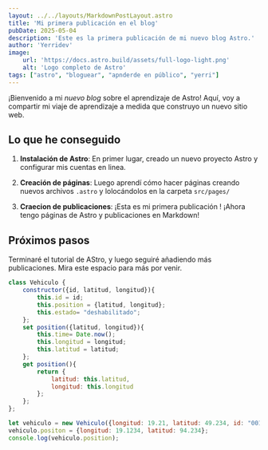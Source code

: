 ```yaml
---
layout: ../../layouts/MarkdownPostLayout.astro
title: 'Mi primera publicación en el blog'
pubDate: 2025-05-04
description: 'Este es la primera publicación de mi nuevo blog Astro.'
author: 'Yerridev'
image:
    url: 'https://docs.astro.build/assets/full-logo-light.png'
    alt: 'Logo completo de Astro'
tags: ["astro", "bloguear", "apnderde en público", "yerri"]
---
```



¡Bienvenido a mi _nuevo blog_ sobre el aprendizaje de Astro! Aquí, voy a compartir mi viaje de aprendizaje a medida que construyo un nuevo sitio web.

## Lo que he conseguido 

1. **Instalación de Astro**: En primer lugar, creado un nuevo proyecto Astro y configurar mis cuentas en linea.

2. **Creación de páginas**: Luego aprendí cómo hacer páginas creando nuevos archivos `.astro` y lolocándolos en la carpeta `src/pages/`

3. **Craecion de publicaciones**: ¡Esta es mi primera publicación ! ¡Ahora tengo páginas de Astro y publicaciones en Markdown!

## Próximos pasos

Terminaré el tutorial de AStro, y luego seguiré añadiendo más publicaciones. Mira este espacio para más por venir.

```js  {js icon title:"title"}
class Vehiculo {
	constructor({id, latitud, longitud}){
		this.id = id;
		this.position = {latitud, longitud};
		this.estado= "deshabilitado";
	};
	set position({latitud, longitud}){
		this.time= Date.now();
		this.longitud = longitud;
		this.latitud = latitud;
	};
	get position(){
		return {
			latitud: this.latitud,
			longitud: this.longitud
		};
	};
};

let vehiculo = new Vehiculo({longitud: 19.21, latitud: 49.234, id: "001"});
vehiculo.positon = {longitud: 19.1234, latitud: 94.234};
console.log(vehiculo.position);
```
